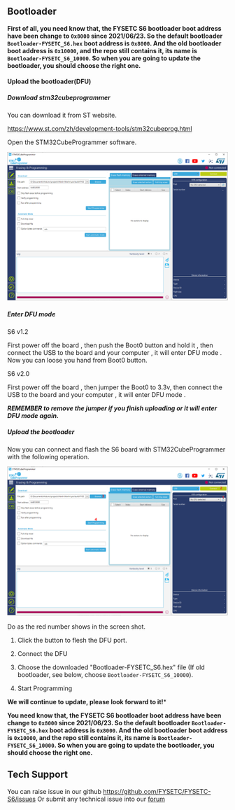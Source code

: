 

## Bootloader

**First of all, you need know that, the FYSETC S6 bootloader boot address have been change to `0x8000` since 2021/06/23. So the default bootloader `Bootloader-FYSETC_S6.hex` boot address is `0x8000`. And the old bootloader boot address is `0x10000`, and the repo still contains it, its name is  `Bootloader-FYSETC_S6_10000`. So when you are going to update the bootloader, you should choose the right one.** 

#### Upload the bootloader(DFU)

##### Download stm32cubeprogrammer 

You can download it from ST website.

https://www.st.com/zh/development-tools/stm32cubeprog.html

Open the STM32CubeProgrammer software.

![STM32CubeProgrammer](images/STM32CubeProgrammer.png)

##### Enter DFU mode

S6 v1.2

First power off the board , then push the Boot0 button and hold it , then connect the USB to the board and your computer , it will enter DFU mode . Now you can loose you hand from Boot0 button.

S6 v2.0

First power off the board , then jumper the Boot0 to 3.3v, then connect the USB to the board and your computer , it will enter DFU mode . 

***REMEMBER to remove the jumper if you finish uploading or it will enter DFU mode again.***

##### Upload the bootloader

Now you can connect and flash the S6 board with STM32CubeProgrammer with the following operation.

![Steps](images/Steps.png)

Do as the red number shows in the screen shot.

1. Click the button to flesh the DFU port.

2. Connect the DFU 

3. Choose the downloaded "Bootloader-FYSETC_S6.hex" file (If old bootloader, see below, choose `Bootloader-FYSETC_S6_10000`). 

6. Start Programming

**We will continue to update, please look forward to it!***

**You need know that, the FYSETC S6 bootloader boot address have been change to `0x8000` since 2021/06/23. So the default bootloader `Bootloader-FYSETC_S6.hex` boot address is `0x8000`. And the old bootloader boot address is `0x10000`, and the repo still contains it, its name is  `Bootloader-FYSETC_S6_10000`. So when you are going to update the bootloader, you should choose the right one.** 

## Tech Support
You can raise issue in our github https://github.com/FYSETC/FYSETC-S6/issues
Or submit any technical issue into our [forum](http://forum.fysetc.com/) 